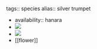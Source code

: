 tags:: species
alias:: silver trumpet

- availability:: hanara
- ![](https://peach-geographical-bat-397.mypinata.cloud/ipfs/QmVjuMay6SggjWSoWhEDoXbSFb6gLFZNVT79AcPceotLqN)
- ![](https://peach-geographical-bat-397.mypinata.cloud/ipfs/QmUVRcNS3XY9tP2T6or62tjqC14yHYW9Joy4GbkC2cQnzt)
- [[flower]]